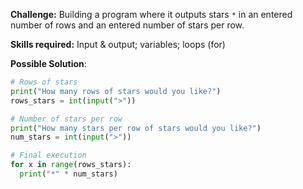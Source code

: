**Challenge:** Building a program where it outputs stars `*` in an entered number of rows and an entered number of stars per row.

**Skills required:** Input & output; variables; loops (for)

**Possible Solution**:
```python
# Rows of stars
print("How many rows of stars would you like?")
rows_stars = int(input(">"))

# Number of stars per row
print("How many stars per row of stars would you like?")
num_stars = int(input(">"))

# Final execution
for x in range(rows_stars):
  print("*" * num_stars)
```
